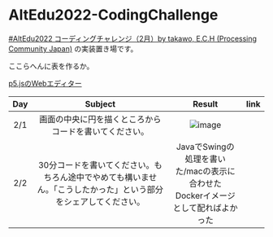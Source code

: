 # AltEdu2022-CodingChallenge

[#AltEdu2022 コーディングチャレンジ（2月）by takawo, E.C.H (Processing Community Japan)](https://docs.google.com/spreadsheets/d/1tnHvc040wwZL30wmIuJCxqB2ywylfauuEGJqrVGz5L0/edit#gid=1527165721) の実装置き場です。

ここらへんに表を作るか。

[p5.jsのWebエディター](https://editor.p5js.org/)

|Day|Subject|Result|link|
|:---:|:---:|:---:|:---:|
|2/1|画面の中央に円を描くところからコードを書いてください。|![image](https://user-images.githubusercontent.com/51439199/151987850-96945c63-22ae-4bad-b4ad-68ddddbcab1c.png)||
|2/2|30分コードを書いてください。もちろん途中でやめても構いません。「こうしたかった」という部分をシェアしてください。|JavaでSwingの処理を書いた/macの表示に合わせた<br>Dockerイメージとして配ればよかった||

